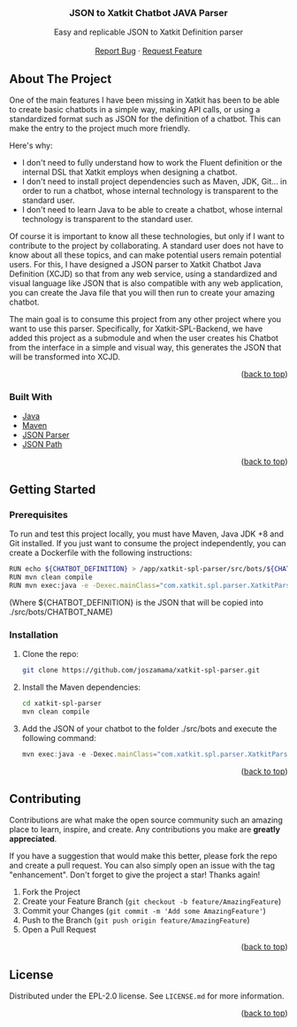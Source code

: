 <!-- PROJECT LOGO -->
<br />
<div align="center">
  <a href="https://github.com/joszamama/xatkit-spl-parser"></a>
  <h3 align="center">JSON to Xatkit Chatbot JAVA Parser</h3>
  <p align="center">
    Easy and replicable JSON to Xatkit Definition parser
    <br />
    <br />
    <a href="https://github.com/joszamama/xatkit-spl-parser/issues">Report Bug</a>
    ·
    <a href="https://github.com/joszamama/xatkit-spl-parser/issues">Request Feature</a>
  </p>
</div>

<!-- ABOUT THE PROJECT -->
## About The Project

One of the main features I have been missing in Xatkit has been to be able to create basic chatbots in a simple way, making API calls, or using a standardized format such as JSON for the definition of a chatbot. This can make the entry to the project much more friendly.

Here's why:
* I don't need to fully understand how to work the Fluent definition or the internal DSL that Xatkit employs when designing a chatbot.
* I don't need to install project dependencies such as Maven, JDK, Git... in order to run a chatbot, whose internal technology is transparent to the standard user.
* I don't need to learn Java to be able to create a chatbot, whose internal technology is transparent to the standard user.

Of course it is important to know all these technologies, but only if I want to contribute to the project by collaborating. A standard user does not have to know about all these topics, and can make potential users remain potential users. For this, I have designed a JSON parser to Xatkit Chatbot Java Definition (XCJD) so that from any web service, using a standardized and visual language like JSON that is also compatible with any web application, you can create the Java file that you will then run to create your amazing chatbot.

The main goal is to consume this project from any other project where you want to use this parser. Specifically, for Xatkit-SPL-Backend, we have added this project as a submodule and when the user creates his Chatbot from the interface in a simple and visual way, this generates the JSON that will be transformed into XCJD.

<p align="right">(<a href="#readme-top">back to top</a>)</p>



### Built With

* [Java](https://www.java.com/es/)
* [Maven](https://maven.apache.org/)
* [JSON Parser](https://docs.oracle.com/javaee/7/api/javax/json/stream/JsonParser.html)
* [JSON Path](https://github.com/json-path/JsonPath)


<p align="right">(<a href="#readme-top">back to top</a>)</p>



<!-- GETTING STARTED -->
## Getting Started

### Prerequisites

To run and test this project locally, you must have Maven, Java JDK +8 and Git installed. If you just want to consume the project independently, you can create a Dockerfile with the following instructions:

```sh
RUN echo ${CHATBOT_DEFINITION} > /app/xatkit-spl-parser/src/bots/${CHATBOT_NAME}/${CHATBOT_NAME}.json
RUN mvn clean compile
RUN mvn exec:java -e -Dexec.mainClass="com.xatkit.spl.parser.XatkitParser" -Dexec.args="/app/xatkit-main/xatkit-spl-parser/src/bots/${CHATBOT_NAME}/${CHATBOT_NAME}"
```
(Where ${CHATBOT_DEFINITION} is the JSON that will be copied into ./src/bots/CHATBOT_NAME)

### Installation

1. Clone the repo:
   ```sh
   git clone https://github.com/joszamama/xatkit-spl-parser.git
   ```
2. Install the Maven dependencies:
   ```sh
   cd xatkit-spl-parser
   mvn clean compile
   ```
3. Add the JSON of your chatbot to the folder ./src/bots and execute the following command:
   ```js
   mvn exec:java -e -Dexec.mainClass="com.xatkit.spl.parser.XatkitParser" -Dexec.args="./src/bots/JSON_FILE"
   ```

<p align="right">(<a href="#readme-top">back to top</a>)</p>

<!-- CONTRIBUTING -->
## Contributing

Contributions are what make the open source community such an amazing place to learn, inspire, and create. Any contributions you make are **greatly appreciated**.

If you have a suggestion that would make this better, please fork the repo and create a pull request. You can also simply open an issue with the tag "enhancement".
Don't forget to give the project a star! Thanks again!

1. Fork the Project
2. Create your Feature Branch (`git checkout -b feature/AmazingFeature`)
3. Commit your Changes (`git commit -m 'Add some AmazingFeature'`)
4. Push to the Branch (`git push origin feature/AmazingFeature`)
5. Open a Pull Request

<p align="right">(<a href="#readme-top">back to top</a>)</p>


<!-- LICENSE -->
## License

Distributed under the EPL-2.0 license. See `LICENSE.md` for more information.

<p align="right">(<a href="#readme-top">back to top</a>)</p>
